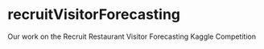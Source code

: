 # recruitVisitorForecasting
Our work on the Recruit Restaurant Visitor Forecasting Kaggle Competition
